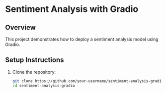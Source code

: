 # Sentiment Analysis with Gradio

## Overview
This project demonstrates how to deploy a sentiment analysis model using Gradio.

## Setup Instructions
1. Clone the repository:
   ```bash
   git clone https://github.com/your-username/sentiment-analysis-gradio.git
   cd sentiment-analysis-gradio
